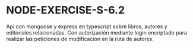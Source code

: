# NODE-EXERCISE-S-6.2

Api con mongoose y express en typescript sobre libros, autores y editoriales relacionadas. Con autorización mediante login encriptado para realizar las peticiones de modificación en la ruta de autores.

